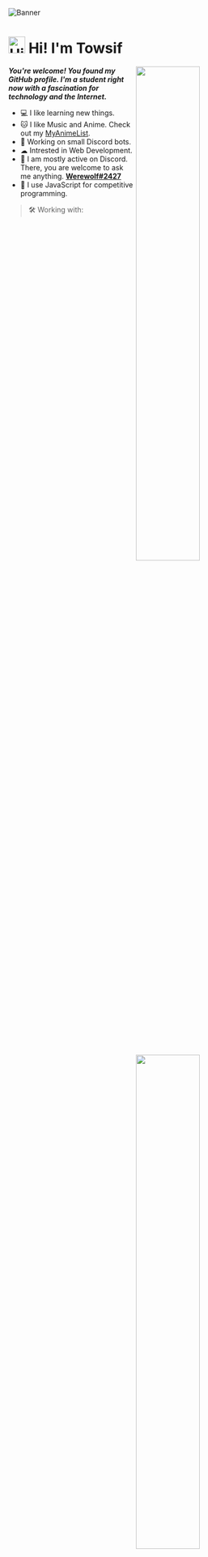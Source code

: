 
![Banner](https://raw.githubusercontent.com/Towsif12/Towsif12/main/banner.png)


<h1><img src='https://qpluspicture.oss-cn-beijing.aliyuncs.com/6LjjQA/Hi.gif' alt='Hi' width="33"/> Hi! I'm Towsif</h1>

<div>

[<img align="right" width="50%" src="https://github.com/Towsif12/Towsif12/raw/main/github-metrics.svg">](https://metrics.lecoq.io/Towsif12#gh-dark-mode-only)

<div>

  _**You're welcome! You found my GitHub profile. I'm a student right now with a fascination for technology and the Internet.**_
  <bd>

  - 💻 I like learning new things.
  - 🐱 I like Music and Anime. Check out my [MyAnimeList](https://myanimelist.net/profile/towsifkafi).
  - 📕 Working on small Discord bots.
  - ☁ Intrested in Web Development.
  - 💭 I am mostly active on Discord. There, you are welcome to ask me anything. [**Werewolf#2427**](https://discord.com/users/674660356819517440)
  - 🙂 I use JavaScript for competitive programming.

</div>

[<img align="right" width="50%" src="https://github.com/Towsif12/github-stats-transparent/raw/output/generated/overview.svg">](https://github.com/Towsif12/github-stats-transparent/raw/output/generated/overview.svg)


> 🛠 Working with:

<table>
<tr>
<td align="center">
<img src="https://cdn.jsdelivr.net/gh/devicons/devicon/icons/html5/html5-original.svg" width="30"/>
<br>
HTML
</td>
<td align="center">
<img src="https://cdn.jsdelivr.net/gh/devicons/devicon/icons/css3/css3-original.svg" width="30"/>
<br>
CSS
</td>
<td align="center">
<img src="https://cdn.jsdelivr.net/gh/devicons/devicon/icons/javascript/javascript-original.svg" width="30"/>
<br>
Javascript
</td>
<td align="center">
<img src="https://cdn.jsdelivr.net/gh/devicons/devicon/icons/nodejs/nodejs-original.svg" width="30"/>
<br>
Node.JS
</td>
<td align="center">
<img src="https://cdn.jsdelivr.net/gh/devicons/devicon/icons/python/python-original.svg" width="30"/>
<br>
Python
</td>
</tr>
<tr>
<td align="center" >
<img src="https://cdn.jsdelivr.net/gh/devicons/devicon/icons/react/react-original.svg" width="30"/>
<br>
React
</td>
<td align="center" >
<img src="https://cdn.jsdelivr.net/gh/devicons/devicon/icons/go/go-original-wordmark.svg" width="30"/>
<br>
Go
</td>
<td align="center" >
<img src="https://cdn.jsdelivr.net/gh/devicons/devicon/icons/java/java-original.svg" width="30"/>
<br>
Java
</td>
<td align="center" >
<img src="https://cdn.jsdelivr.net/gh/devicons/devicon/icons/photoshop/photoshop-plain.svg" width="30"/>
<br>
Photoshop
</td>
<td align="center" >
<img src="https://cdn.jsdelivr.net/gh/devicons/devicon/icons/discordjs/discordjs-original.svg" width="30"/>
<br>
Discord.JS
</td>
</tr>
</table>


> 🎈 Feel free to contact me :

[<img src="https://img.shields.io/static/v1?style=for-the-badge&message=Discord&color=5865F2&logo=Discord&logoColor=FFFFFF&label=">](https://discord.com/users/674660356819517440)
[<img src="https://img.shields.io/static/v1?style=for-the-badge&message=Twitter&color=1DA1F2&logo=Twitter&logoColor=FFFFFF&label=">](https://twitter.com/TowsifKafi)
[<img src="https://img.shields.io/static/v1?style=for-the-badge&message=Instagram&color=E4405F&logo=Instagram&logoColor=FFFFFF&label=">](https://www.instagram.com/towsif.kafi/)

</div>

</div>

![Discord](https://popcat.deta.dev/674660356819517440)

#

```js
if(!sleep) {
  console.log('._. y u not sleepin?')
}
```
  
